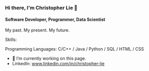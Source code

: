 ### Hi there, I'm Christopher Lie 👋
#### Software Developer, Programmer, Data Scientist

My past.
My present.
My future.

Skills:

Programming Languages:
C/C++ / Java / Python / SQL / HTML / CSS

- 🔭 I’m currently working on this page. 
- LinkedIn: www.linkedin.com/in/christopher-lie

<!---
LieChristopher/LieChristopher is a ✨ special ✨ repository because its `README.md` (this file) appears on your GitHub profile.
You can click the Preview link to take a look at your changes.
--->
